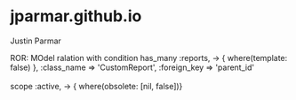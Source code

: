 jparmar.github.io
=================

Justin Parmar

ROR:
MOdel ralation with condition
has_many :reports, -> { where(template: false) }, :class_name => 'CustomReport', :foreign_key => 'parent_id'
</br>
</br>
scope :active, -> { where(obsolete: [nil, false])}
